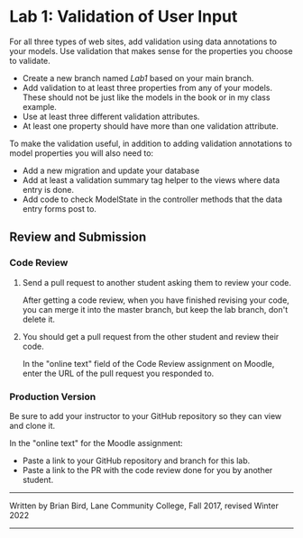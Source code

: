 # Lab 1: Validation of User Input

For all three types of web sites, add validation using data annotations to your models. Use validation that makes sense for the properties you choose to validate.

-   Create a new branch named *Lab1* based on your main branch.
-   Add validation to at least three properties from any of your models.  
    These should not be just like the models in the book or in my class example.
-   Use at least three different validation attributes.
-   At least one property should have more than one validation attribute.

To make the validation useful, in addition to adding validation annotations to model properties you will also need to:

- Add a new migration and update your database
- Add at least a validation summary tag helper to the views where data entry is done.
- Add code to check ModelState in the controller methods that the data entry forms post to.



## Review and Submission

### Code Review

1. Send a pull request to another student asking them to review your code.

   After getting a code review, when you have finished revising your code, you can merge it into the master branch, but keep the lab branch, don't delete it.

2. You should get a pull request from the other student and review their code.

   In the "online text" field of the Code Review assignment on Moodle, enter the URL of the pull request you responded to.

### Production Version

Be sure to add your instructor to your GitHub repository so they can view and clone it. 

In the "online text" for the Moodle assignment:

- Paste a link to your GitHub repository and branch for this lab.
- Paste a link to the PR with the code review done for you by another student.



------

Written by Brian Bird, Lane Community College, Fall 2017, revised Winter 2022

------

